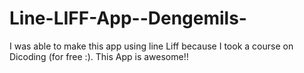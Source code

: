 # Line-LIFF-App--Dengemils-
I was able to make this app using line Liff because I took a course on Dicoding (for free :). This App is awesome!!
